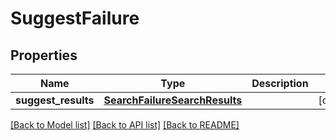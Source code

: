 # SuggestFailure

## Properties
Name | Type | Description | Notes
------------ | ------------- | ------------- | -------------
**suggest_results** | [**SearchFailureSearchResults**](SearchFailureSearchResults.md) |  | [optional] 

[[Back to Model list]](../README.md#documentation-for-models) [[Back to API list]](../README.md#documentation-for-api-endpoints) [[Back to README]](../README.md)


